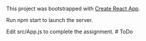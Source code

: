 This project was bootstrapped with [Create React App](https://github.com/facebook/create-react-app).

Run npm start to launch the server.

Edit src/App.js to complete the assignment.
#   T o D o  
 